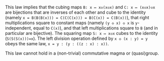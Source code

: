 This law implies that the cubing maps `B: x ↦ x◇(x◇x)` and `C: x ↦ (x◇x)◇x` are bijections that are inverses of each other and cube to the identity (namely `x = B(B(B(x))) = C(C(C(x))) = B(C(x)) = C(B(x))`), that right multiplications square to constant maps (namely `(y ◇ x) ◇ x` is `y`-independent, equal to `C(x)`), and that left multiplications square to `B` (and in particular are bijective).  The squaring map `S: x ↦ x◇x` cubes to the identity (`S(S(S(x)))=x`).  The left division operation defined by `x ◇ (x : y) = y` obeys the same law, `x = y : (y : ((z : x) : x))`.

This law cannot hold in a (non-trivial) commutative magma or (quasi)group.
